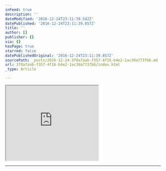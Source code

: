 ```yaml
---
inFeed: true
description: ''
dateModified: '2016-12-24T23:11:39.542Z'
datePublished: '2016-12-24T23:11:39.857Z'
title: ''
author: []
publisher: {}
via: {}
hasPage: true
starred: false
datePublishedOriginal: '2016-12-24T23:11:39.857Z'
sourcePath: _posts/2016-12-24-3f0a7aab-f357-4f16-b4e2-1ac30a7737b6.md
url: 3f0a7aab-f357-4f16-b4e2-1ac30a7737b6/index.html
_type: Article

---
```

<iframe src="https://the-grid.github.io/ed-userhtml/?g=eJwNzEEKgCAQAMCvdPMkpW6ugvmXVdcQpAKjvl_zgAmlPVPuNMYmxkW5UZdvKzvf8jhfiRoQpV4NERvvABIpqMpjxeTLYmxiIM3eMrucRAzz_8UPmlcaOQ" height="244" style=""></iframe>

---